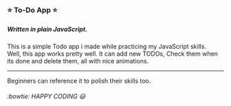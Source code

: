 ### :star: To-Do App :star: ###

##### Written in plain JavaScript. #####

This is a simple Todo app i made while practicing my JavaScript skills.  
Well, this app works pretty well.
It can add new TODOs, Check them when  
its done and delete them,
all with nice animations.

---

Beginners can reference it to polish their skills too.

###### :bowtie: HAPPY CODING :smiley: ######

